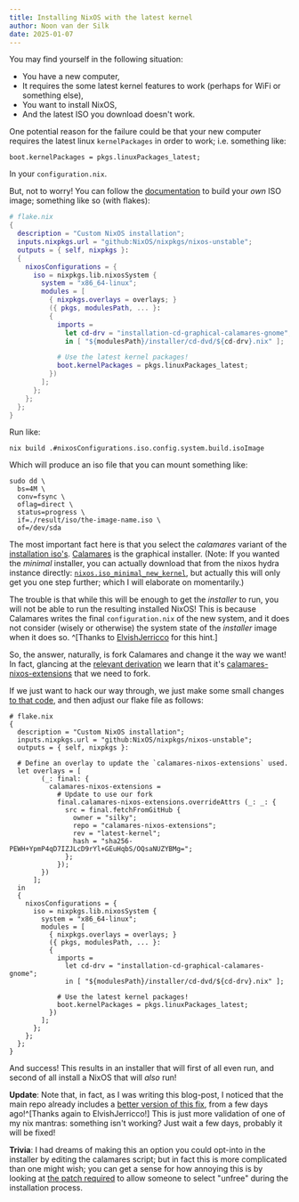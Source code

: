 ```yaml
---
title: Installing NixOS with the latest kernel
author: Noon van der Silk
date: 2025-01-07
---
```


You may find yourself in the following situation:

- You have a new computer,
- It requires the some latest kernel features to work (perhaps for WiFi or
    something else),
- You want to install NixOS,
- And the latest ISO you download doesn't work.

One potential reason for the failure could be that your new computer requires
the latest linux `kernelPackages` in order to work; i.e. something like:

```
boot.kernelPackages = pkgs.linuxPackages_latest;
```

In your `configuration.nix`.

But, not to worry! You can follow the
[documentation](https://nixos.org/manual/nixos/stable/#sec-booting-from-usb)
to build your _own_ ISO image; something like so (with flakes):

```nix
# flake.nix
{
  description = "Custom NixOS installation";
  inputs.nixpkgs.url = "github:NixOS/nixpkgs/nixos-unstable";
  outputs = { self, nixpkgs }:
  {
    nixosConfigurations = {
      iso = nixpkgs.lib.nixosSystem {
        system = "x86_64-linux";
        modules = [
          { nixpkgs.overlays = overlays; }
          ({ pkgs, modulesPath, ... }:
          {
            imports =
              let cd-drv = "installation-cd-graphical-calamares-gnome";
              in [ "${modulesPath}/installer/cd-dvd/${cd-drv}.nix" ];

            # Use the latest kernel packages!
            boot.kernelPackages = pkgs.linuxPackages_latest;
          })
        ];
      };
    };
  };
}
```

Run like:

```shell
nix build .#nixosConfigurations.iso.config.system.build.isoImage
```

Which will produce an iso file that you can mount something like:

```shell
sudo dd \
  bs=4M \
  conv=fsync \
  oflag=direct \
  status=progress \
  if=./result/iso/the-image-name.iso \
  of=/dev/sda
```

The most important fact here is that you select the _calamares_ variant of the
[installation
iso's](https://github.com/NixOS/nixpkgs/tree/master/nixos/modules/installer/cd-dvd).
[Calamares](https://github.com/calamares/calamares/) is the graphical
installer. (Note: If you wanted the _minimal_ installer, you can actually
download that from the nixos hydra instance directly:
[`nixos.iso_minimal_new_kernel`](https://hydra.nixos.org/job/nixos/trunk-combined/nixos.iso_minimal_new_kernel_no_zfs.x86_64-linux),
but actually this will only get you one step further; which I will elaborate
on momentarily.)

The trouble is that while this will be enough to get the _installer_ to run,
you will not be able to run the resulting installed NixOS! This is because
Calamares writes the final `configuration.nix` of the new system, and it does
not consider (wisely or otherwise) the system state of the _installer_ image
when it does so. ^[Thanks to [ElvishJerricco](https://github.com/ElvishJerricco) for this hint.]

So, the answer, naturally, is fork Calamares and change it the way we want! In
fact, glancing at the [relevant
derivation](https://github.com/NixOS/nixpkgs/blob/master/nixos/modules/installer/cd-dvd/installation-cd-graphical-calamares.nix#L19) we learn that it's [calamares-nixos-extensions](https://github.com/NixOS/calamares-nixos-extensions) that we need to fork.

If we just want to hack our way through, we just make some small changes [to
that code](https://github.com/NixOS/calamares-nixos-extensions/compare/calamares...silky:calamares-nixos-extensions:latest-kernel),
and then adjust our flake file as follows:

``` lang=nix
# flake.nix
{
  description = "Custom NixOS installation";
  inputs.nixpkgs.url = "github:NixOS/nixpkgs/nixos-unstable";
  outputs = { self, nixpkgs }:

  # Define an overlay to update the `calamares-nixos-extensions` used.
  let overlays = [
        (_: final: {
          calamares-nixos-extensions =
            # Update to use our fork
            final.calamares-nixos-extensions.overrideAttrs (_: _: {
              src = final.fetchFromGitHub {
                owner = "silky";
                repo = "calamares-nixos-extensions";
                rev = "latest-kernel";
                hash = "sha256-PEWH+YpmP4qD7IZJLcD9rYl+GEuHqbS/OQsaNUZYBMg=";
              };
            });
        })
      ];
  in
  {
    nixosConfigurations = {
      iso = nixpkgs.lib.nixosSystem {
        system = "x86_64-linux";
        modules = [
          { nixpkgs.overlays = overlays; }
          ({ pkgs, modulesPath, ... }:
          {
            imports =
              let cd-drv = "installation-cd-graphical-calamares-gnome";
              in [ "${modulesPath}/installer/cd-dvd/${cd-drv}.nix" ];

            # Use the latest kernel packages!
            boot.kernelPackages = pkgs.linuxPackages_latest;
          })
        ];
      };
    };
  };
}
```

And success! This results in an installer that will first of all even run, and
second of all install a NixOS that will _also_ run!

**Update**: Note that, in fact, as I was writing this blog-post, I noticed that
the main repo already includes a [better version of this
fix](https://github.com/NixOS/calamares-nixos-extensions/commit/381e34385106f548568ece2395806a6ab4cf6e5f),
from a few days ago!^[Thanks again to ElvishJerricco!] This is just more validation of one of my nix mantras:
something isn't working? Just wait a few days, probably it will be fixed!

**Trivia**: I had dreams of making this an option you could opt-into in the
installer by editing the calamares script; but in fact this is more
complicated than one might wish; you can get a sense for how annoying this is
by looking at [the patch
required](https://github.com/NixOS/nixpkgs/blob/master/pkgs/tools/misc/calamares/0004-Adds-unfree-qml-to-packagechooserq.patch)
to allow someone to select "unfree" during the installation process.
